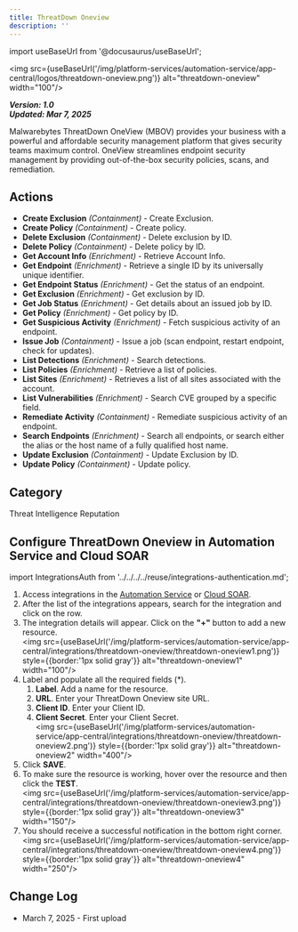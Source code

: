 ```yaml
---
title: ThreatDown Oneview
description: ''
---
```

import useBaseUrl from '@docusaurus/useBaseUrl';

<img src={useBaseUrl('/img/platform-services/automation-service/app-central/logos/threatdown-oneview.png')} alt="threatdown-oneview" width="100"/>

***Version: 1.0  
Updated: Mar 7, 2025***

Malwarebytes ThreatDown OneView (MBOV) provides your business with a powerful and affordable security management platform that gives security teams maximum control. OneView streamlines endpoint security management by providing out-of-the-box security policies, scans, and remediation.

## Actions

* **Create Exclusion** *(Containment)* - Create Exclusion.
* **Create Policy** *(Containment)* - Create policy.
* **Delete Exclusion** *(Containment)* - Delete exclusion by ID.
* **Delete Policy** *(Containment)* - Delete policy by ID.
* **Get Account Info** *(Enrichment)* - Retrieve Account Info.
* **Get Endpoint** *(Enrichment)* - Retrieve a single ID by its universally unique identifier.
* **Get Endpoint Status** *(Enrichment)* - Get the status of an endpoint.
* **Get Exclusion** *(Enrichment)* - Get exclusion by ID.
* **Get Job Status** *(Enrichment)* - Get details about an issued job by ID.
* **Get Policy** *(Enrichment)* - Get policy by ID.
* **Get Suspicious Activity** *(Enrichment)* - Fetch suspicious activity of an endpoint.
* **Issue Job** *(Containment)* - Issue a job (scan endpoint, restart endpoint, check for updates).
* **List Detections** *(Enrichment)* - Search detections.
* **List Policies** *(Enrichment)* - Retrieve a list of policies.
* **List Sites** *(Enrichment)* - Retrieves a list of all sites associated with the account.
* **List Vulnerabilities** *(Enrichment)* - Search CVE grouped by a specific field.
* **Remediate Activity** *(Containment)* - Remediate suspicious activity of an endpoint.
* **Search Endpoints** *(Enrichment)* - Search all endpoints, or search either the alias or the host name of a fully qualified host name.
* **Update Exclusion** *(Containment)* - Update Exclusion by ID.
* **Update Policy** *(Containment)* - Update policy.

## Category

Threat Intelligence Reputation

## Configure ThreatDown Oneview in Automation Service and Cloud SOAR

import IntegrationsAuth from '../../../../reuse/integrations-authentication.md';

<IntegrationsAuth/>

1. Access integrations in the [Automation Service](/docs/platform-services/automation-service/automation-service-integrations/#view-integrations) or [Cloud SOAR](/docs/cloud-soar/automation).
1. After the list of the integrations appears, search for the integration and click on the row.
1. The integration details will appear. Click on the **"+"** button to add a new resource.<br/><img src={useBaseUrl('/img/platform-services/automation-service/app-central/integrations/threatdown-oneview/threatdown-oneview1.png')} style={{border:'1px solid gray'}} alt="threatdown-oneview1" width="100"/>
1. Label and populate all the required fields (\*).
    1. **Label**. Add a name for the resource.
    1. **URL**. Enter your ThreatDown Oneview site URL.
    1. **Client ID**. Enter your Client ID.
    1. **Client Secret**. Enter your Client Secret.<br/><img src={useBaseUrl('/img/platform-services/automation-service/app-central/integrations/threatdown-oneview/threatdown-oneview2.png')} style={{border:'1px solid gray'}} alt="threatdown-oneview2" width="400"/>
1. Click **SAVE**.
1. To make sure the resource is working, hover over the resource and then click the **TEST**.<br/><img src={useBaseUrl('/img/platform-services/automation-service/app-central/integrations/threatdown-oneview/threatdown-oneview3.png')} style={{border:'1px solid gray'}} alt="threatdown-oneview3" width="150"/>
1. You should receive a successful notification in the bottom right corner.<br/><img src={useBaseUrl('/img/platform-services/automation-service/app-central/integrations/threatdown-oneview/threatdown-oneview4.png')} style={{border:'1px solid gray'}} alt="threatdown-oneview4" width="250"/>


## Change Log

* March 7, 2025 - First upload
